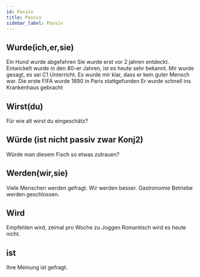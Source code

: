 ```yaml
---
id: Passiv
title: Passiv
sidebar_label: Passiv
---
```


## Wurde(ich,er,sie)

Ein Hund wurde abgefahren
Sie wurde erst vor 2 jahren entdeckt.
Entwickelt wurde in den 80-er Jahren, ist es heute sehr bekannt.
Mir wurde gesagt, es sei C1 Unterricht.
Es wurde mir klar, dass er kein guter Mensch war.
Die erste FIFA wurde 1890 in Paris stattgefunden
Er wurde schnell ins Krankenhaus gebracht

## Wirst(du)

Für wie alt wirst du eingeschätz?

## Würde (ist nicht passiv zwar Konj2)

Würde man diesem Fisch so etwas zutrauen?

## Werden(wir,sie)

Viele Menschen werden gefragt.
Wir werden besser.
Gastronomie Betriebe werden geschlossen.

## Wird

Empfehlen wird, zeimal pro Woche zu Joggen
Romantisch wird es heute nicht.

## ist

Ihre Meinung ist gefragt.
